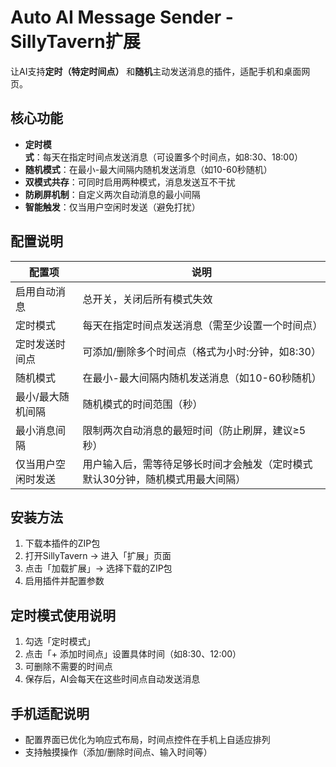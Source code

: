 # Auto AI Message Sender - SillyTavern扩展

让AI支持**定时（特定时间点）** 和**随机**主动发送消息的插件，适配手机和桌面网页。

## 核心功能
- **定时模式**：每天在指定时间点发送消息（可设置多个时间点，如8:30、18:00）
- **随机模式**：在最小-最大间隔内随机发送消息（如10-60秒随机）
- **双模式共存**：可同时启用两种模式，消息发送互不干扰
- **防刷屏机制**：自定义两次自动消息的最小间隔
- **智能触发**：仅当用户空闲时发送（避免打扰）

## 配置说明
| 配置项               | 说明                                                                 |
|----------------------|----------------------------------------------------------------------|
| 启用自动消息         | 总开关，关闭后所有模式失效                                           |
| 定时模式             | 每天在指定时间点发送消息（需至少设置一个时间点）                     |
| 定时发送时间点       | 可添加/删除多个时间点（格式为小时:分钟，如8:30）                     |
| 随机模式             | 在最小-最大间隔内随机发送消息（如10-60秒随机）                       |
| 最小/最大随机间隔    | 随机模式的时间范围（秒）                                             |
| 最小消息间隔         | 限制两次自动消息的最短时间（防止刷屏，建议≥5秒）                     |
| 仅当用户空闲时发送   | 用户输入后，需等待足够长时间才会触发（定时模式默认30分钟，随机模式用最大间隔） |

## 安装方法
1. 下载本插件的ZIP包
2. 打开SillyTavern → 进入「扩展」页面
3. 点击「加载扩展」→ 选择下载的ZIP包
4. 启用插件并配置参数

## 定时模式使用说明
1. 勾选「定时模式」
2. 点击「+ 添加时间点」设置具体时间（如8:30、12:00）
3. 可删除不需要的时间点
4. 保存后，AI会每天在这些时间点自动发送消息

## 手机适配说明
- 配置界面已优化为响应式布局，时间点控件在手机上自适应排列
- 支持触摸操作（添加/删除时间点、输入时间等）
